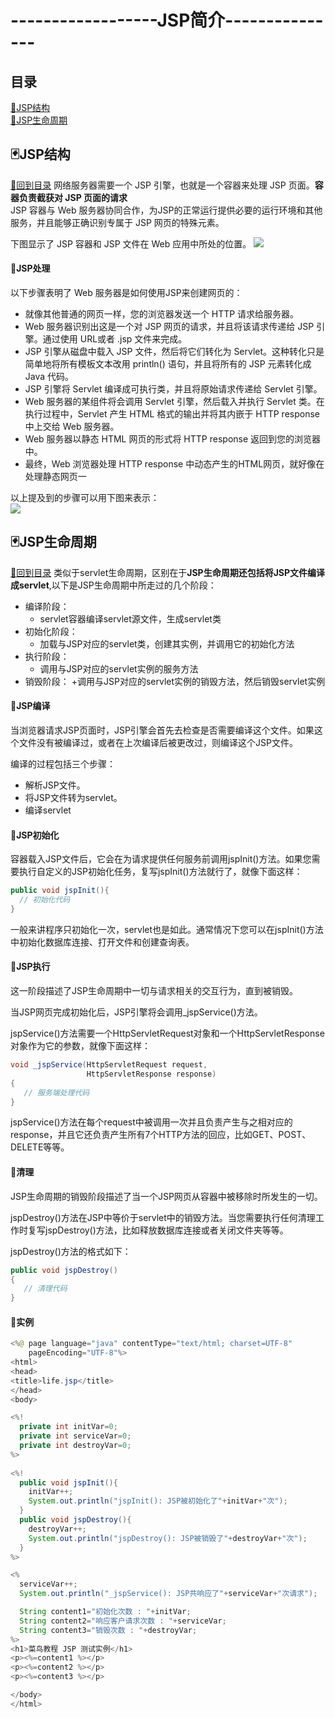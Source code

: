 # ------------------JSP简介---------------
<p id="title"></p>

## 目录
<a href="#p1">:dart:JSP结构</a><br>
<a href="#p2">:dart:JSP生命周期</a><br>

<p id="p1"></p>

## :black_joker:JSP结构
<a href="#title">:flower_playing_cards:回到目录</a>
网络服务器需要一个 JSP 引擎，也就是一个容器来处理 JSP 页面。**容器负责截获对 JSP 页面的请求**<br>
JSP 容器与 Web 服务器协同合作，为JSP的正常运行提供必要的运行环境和其他服务，并且能够正确识别专属于 JSP 网页的特殊元素。

下图显示了 JSP 容器和 JSP 文件在 Web 应用中所处的位置。
<img src="img"/>
#### :memo:JSP处理
以下步骤表明了 Web 服务器是如何使用JSP来创建网页的：

+ 就像其他普通的网页一样，您的浏览器发送一个 HTTP 请求给服务器。
+ Web 服务器识别出这是一个对 JSP 网页的请求，并且将该请求传递给 JSP 引擎。通过使用 URL或者 .jsp 文件来完成。
+ JSP 引擎从磁盘中载入 JSP 文件，然后将它们转化为 Servlet。这种转化只是简单地将所有模板文本改用 println() 语句，并且将所有的 JSP 元素转化成 Java 代码。
+ JSP 引擎将 Servlet 编译成可执行类，并且将原始请求传递给 Servlet 引擎。
+ Web 服务器的某组件将会调用 Servlet 引擎，然后载入并执行 Servlet 类。在执行过程中，Servlet 产生 HTML 格式的输出并将其内嵌于 HTTP response 中上交给 Web 服务器。
+ Web 服务器以静态 HTML 网页的形式将 HTTP response 返回到您的浏览器中。
+ 最终，Web 浏览器处理 HTTP response 中动态产生的HTML网页，就好像在处理静态网页一

以上提及到的步骤可以用下图来表示：<br>
<img src="img/">
<p id="p2"></p>

## :black_joker:JSP生命周期
<a href="#title">:flower_playing_cards:回到目录</a>
类似于servlet生命周期，区别在于**JSP生命周期还包括将JSP文件编译成servlet**,以下是JSP生命周期中所走过的几个阶段：
+ 编译阶段：
   + servlet容器编译servlet源文件，生成servlet类
+ 初始化阶段：
   + 加载与JSP对应的servlet类，创建其实例，并调用它的初始化方法
+ 执行阶段：
   + 调用与JSP对应的servlet实例的服务方法
+ 销毁阶段：
   +调用与JSP对应的servlet实例的销毁方法，然后销毁servlet实例
#### :memo:JSP编译
当浏览器请求JSP页面时，JSP引擎会首先去检查是否需要编译这个文件。如果这个文件没有被编译过，或者在上次编译后被更改过，则编译这个JSP文件。

编译的过程包括三个步骤：

+ 解析JSP文件。
+ 将JSP文件转为servlet。
+ 编译servlet
#### :memo:JSP初始化
容器载入JSP文件后，它会在为请求提供任何服务前调用jspInit()方法。如果您需要执行自定义的JSP初始化任务，复写jspInit()方法就行了，就像下面这样：
```Java
public void jspInit(){
  // 初始化代码
}
```
一般来讲程序只初始化一次，servlet也是如此。通常情况下您可以在jspInit()方法中初始化数据库连接、打开文件和创建查询表。
#### :memo:JSP执行
这一阶段描述了JSP生命周期中一切与请求相关的交互行为，直到被销毁。

当JSP网页完成初始化后，JSP引擎将会调用_jspService()方法。

 jspService()方法需要一个HttpServletRequest对象和一个HttpServletResponse对象作为它的参数，就像下面这样：
```Java
void _jspService(HttpServletRequest request,
                 HttpServletResponse response)
{
   // 服务端处理代码
}
```
jspService()方法在每个request中被调用一次并且负责产生与之相对应的response，并且它还负责产生所有7个HTTP方法的回应，比如GET、POST、DELETE等等。
#### :memo:清理
JSP生命周期的销毁阶段描述了当一个JSP网页从容器中被移除时所发生的一切。

jspDestroy()方法在JSP中等价于servlet中的销毁方法。当您需要执行任何清理工作时复写jspDestroy()方法，比如释放数据库连接或者关闭文件夹等等。

jspDestroy()方法的格式如下：
```java
public void jspDestroy()
{
   // 清理代码
}
```
#### :memo:实例
```Java
<%@ page language="java" contentType="text/html; charset=UTF-8"
    pageEncoding="UTF-8"%>
<html>
<head>
<title>life.jsp</title>
</head>
<body>

<%! 
  private int initVar=0;
  private int serviceVar=0;
  private int destroyVar=0;
%>
  
<%!
  public void jspInit(){
    initVar++;
    System.out.println("jspInit(): JSP被初始化了"+initVar+"次");
  }
  public void jspDestroy(){
    destroyVar++;
    System.out.println("jspDestroy(): JSP被销毁了"+destroyVar+"次");
  }
%>

<%
  serviceVar++;
  System.out.println("_jspService(): JSP共响应了"+serviceVar+"次请求");

  String content1="初始化次数 : "+initVar;
  String content2="响应客户请求次数 : "+serviceVar;
  String content3="销毁次数 : "+destroyVar;
%>
<h1>菜鸟教程 JSP 测试实例</h1>
<p><%=content1 %></p>
<p><%=content2 %></p>
<p><%=content3 %></p>

</body>
</html>
```
